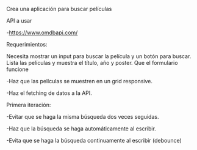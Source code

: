 Crea una aplicación para buscar películas

API a usar 

-https://www.omdbapi.com/


Requerimientos: 

Necesita mostrar un input para buscar la película y un botón para buscar.
Lista las películas y muestra el título, año y poster.
Que el formulario funcione

-Haz que las películas se muestren en un grid responsive.

-Haz el fetching de datos a la API.

Primera iteración:

-Evitar que se haga la misma búsqueda dos veces seguidas.

-Haz que la búsqueda se haga automáticamente al escribir.

-Evita que se haga la búsqueda continuamente al escribir (debounce)

